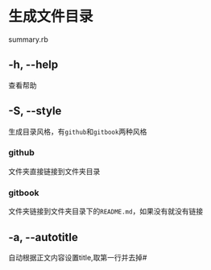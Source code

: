 # 生成文件目录

summary.rb

## -h, --help

查看帮助

## -S, --style

生成目录风格，有`github`和`gitbook`两种风格

### github

文件夹直接链接到文件夹目录

### gitbook

文件夹链接到文件夹目录下的`README.md`，如果没有就没有链接

## -a, --autotitle

自动根据正文内容设置title,取第一行并去掉#

